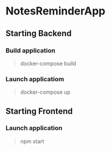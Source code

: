 # NotesReminderApp

## Starting Backend

### Build application
> docker-compose build

### Launch applicatiom
> docker-compose up

## Starting Frontend

### Launch application
> npm start